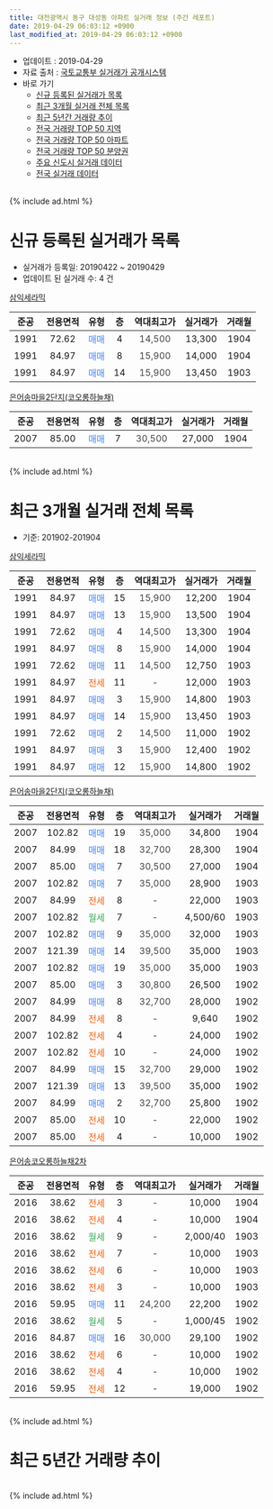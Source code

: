```yaml
---
title: 대전광역시 동구 대성동 아파트 실거래 정보 (주간 레포트)
date: 2019-04-29 06:03:12 +0900
last_modified_at: 2019-04-29 06:03:12 +0900
---
```


* 업데이트 : 2019-04-29
* 자료 출처 : [국토교통부 실거래가 공개시스템](http://rt.molit.go.kr)
* 바로 가기
    * [신규 등록된 실거래가 목록](#신규-등록된-실거래가-목록)
    * [최근 3개월 실거래 전체 목록](#최근-3개월-실거래-전체-목록)
    * [최근 5년간 거래량 추이](#최근-5년간-거래량-추이)
    * [전국 거래량 TOP 50 지역](https://inasie.github.io/apt-trade-info/최근-3개월-전국에서-가장-거래가-많이-발생한-지역)
    * [전국 거래량 TOP 50 아파트](https://inasie.github.io/apt-trade-info/최근-3개월-전국에서-가장-거래가-많이-발생한-아파트)
    * [전국 거래량 TOP 50 분양권](https://inasie.github.io/apt-trade-info/최근-3개월-전국에서-가장-거래가-많이-발생한-분양권)
    * [주요 신도시 실거래 데이터](https://inasie.github.io/apt-trade-info/주요-신도시)
    * [전국 실거래 데이터](https://inasie.github.io/apt-trade-info/전국)
<br>
{% include ad.html %}
<br>

# 신규 등록된 실거래가 목록
* 실거래가 등록일: 20190422 ~ 20190429
* 업데이트 된 실거래 수: 4 건


[삼익세라믹](https://search.naver.com/search.naver?query=%EB%8C%80%EC%A0%84%EA%B4%91%EC%97%AD%EC%8B%9C+%EB%8F%99%EA%B5%AC+%EB%8C%80%EC%84%B1%EB%8F%99+%EC%82%BC%EC%9D%B5%EC%84%B8%EB%9D%BC%EB%AF%B9)

|준공|전용면적|유형|층|역대최고가|실거래가|거래월|
|:---:|:---:|:---:|:---:|:---:|:---:|:---:|
|1991|72.62|<span style="color:#4285f3">매매</span>|4|<span style="color:#444444">14,500</span>|13,300|1904|
|1991|84.97|<span style="color:#4285f3">매매</span>|8|<span style="color:#444444">15,900</span>|14,000|1904|
|1991|84.97|<span style="color:#4285f3">매매</span>|14|<span style="color:#444444">15,900</span>|13,450|1903|

[은어송마을2단지(코오롱하늘채)](https://search.naver.com/search.naver?query=%EB%8C%80%EC%A0%84%EA%B4%91%EC%97%AD%EC%8B%9C+%EB%8F%99%EA%B5%AC+%EB%8C%80%EC%84%B1%EB%8F%99+%EC%9D%80%EC%96%B4%EC%86%A1%EB%A7%88%EC%9D%842%EB%8B%A8%EC%A7%80%28%EC%BD%94%EC%98%A4%EB%A1%B1%ED%95%98%EB%8A%98%EC%B1%84%29)

|준공|전용면적|유형|층|역대최고가|실거래가|거래월|
|:---:|:---:|:---:|:---:|:---:|:---:|:---:|
|2007|85.00|<span style="color:#4285f3">매매</span>|7|<span style="color:#444444">30,500</span>|27,000|1904|


<br>
{% include ad.html %}
<br>

# 최근 3개월 실거래 전체 목록
* 기준: 201902-201904


[삼익세라믹](https://search.naver.com/search.naver?query=%EB%8C%80%EC%A0%84%EA%B4%91%EC%97%AD%EC%8B%9C+%EB%8F%99%EA%B5%AC+%EB%8C%80%EC%84%B1%EB%8F%99+%EC%82%BC%EC%9D%B5%EC%84%B8%EB%9D%BC%EB%AF%B9)

|준공|전용면적|유형|층|역대최고가|실거래가|거래월|
|:---:|:---:|:---:|:---:|:---:|:---:|:---:|
|1991|84.97|<span style="color:#4285f3">매매</span>|15|<span style="color:#444444">15,900</span>|12,200|1904|
|1991|84.97|<span style="color:#4285f3">매매</span>|13|<span style="color:#444444">15,900</span>|13,500|1904|
|1991|72.62|<span style="color:#4285f3">매매</span>|4|<span style="color:#444444">14,500</span>|13,300|1904|
|1991|84.97|<span style="color:#4285f3">매매</span>|8|<span style="color:#444444">15,900</span>|14,000|1904|
|1991|72.62|<span style="color:#4285f3">매매</span>|11|<span style="color:#444444">14,500</span>|12,750|1903|
|1991|84.97|<span style="color:#ff5a00">전세</span>|11|<span style="color:#444444">-</span>|12,000|1903|
|1991|84.97|<span style="color:#4285f3">매매</span>|3|<span style="color:#444444">15,900</span>|14,800|1903|
|1991|84.97|<span style="color:#4285f3">매매</span>|14|<span style="color:#444444">15,900</span>|13,450|1903|
|1991|72.62|<span style="color:#4285f3">매매</span>|2|<span style="color:#444444">14,500</span>|11,000|1902|
|1991|84.97|<span style="color:#4285f3">매매</span>|3|<span style="color:#444444">15,900</span>|12,400|1902|
|1991|84.97|<span style="color:#4285f3">매매</span>|12|<span style="color:#444444">15,900</span>|14,800|1902|

[은어송마을2단지(코오롱하늘채)](https://search.naver.com/search.naver?query=%EB%8C%80%EC%A0%84%EA%B4%91%EC%97%AD%EC%8B%9C+%EB%8F%99%EA%B5%AC+%EB%8C%80%EC%84%B1%EB%8F%99+%EC%9D%80%EC%96%B4%EC%86%A1%EB%A7%88%EC%9D%842%EB%8B%A8%EC%A7%80%28%EC%BD%94%EC%98%A4%EB%A1%B1%ED%95%98%EB%8A%98%EC%B1%84%29)

|준공|전용면적|유형|층|역대최고가|실거래가|거래월|
|:---:|:---:|:---:|:---:|:---:|:---:|:---:|
|2007|102.82|<span style="color:#4285f3">매매</span>|19|<span style="color:#444444">35,000</span>|34,800|1904|
|2007|84.99|<span style="color:#4285f3">매매</span>|18|<span style="color:#444444">32,700</span>|28,300|1904|
|2007|85.00|<span style="color:#4285f3">매매</span>|7|<span style="color:#444444">30,500</span>|27,000|1904|
|2007|102.82|<span style="color:#4285f3">매매</span>|7|<span style="color:#444444">35,000</span>|28,900|1903|
|2007|84.99|<span style="color:#ff5a00">전세</span>|8|<span style="color:#444444">-</span>|22,000|1903|
|2007|102.82|<span style="color:#34a853">월세</span>|7|<span style="color:#444444">-</span>|4,500/60|1903|
|2007|102.82|<span style="color:#4285f3">매매</span>|9|<span style="color:#444444">35,000</span>|32,000|1903|
|2007|121.39|<span style="color:#4285f3">매매</span>|14|<span style="color:#444444">39,500</span>|35,000|1903|
|2007|102.82|<span style="color:#4285f3">매매</span>|19|<span style="color:#444444">35,000</span>|35,000|1903|
|2007|85.00|<span style="color:#4285f3">매매</span>|3|<span style="color:#444444">30,800</span>|26,500|1902|
|2007|84.99|<span style="color:#4285f3">매매</span>|8|<span style="color:#444444">32,700</span>|28,000|1902|
|2007|84.99|<span style="color:#ff5a00">전세</span>|8|<span style="color:#444444">-</span>|9,640|1902|
|2007|102.82|<span style="color:#ff5a00">전세</span>|4|<span style="color:#444444">-</span>|24,000|1902|
|2007|102.82|<span style="color:#ff5a00">전세</span>|10|<span style="color:#444444">-</span>|24,000|1902|
|2007|84.99|<span style="color:#4285f3">매매</span>|15|<span style="color:#444444">32,700</span>|29,000|1902|
|2007|121.39|<span style="color:#4285f3">매매</span>|13|<span style="color:#444444">39,500</span>|35,000|1902|
|2007|84.99|<span style="color:#4285f3">매매</span>|2|<span style="color:#444444">32,700</span>|25,800|1902|
|2007|85.00|<span style="color:#ff5a00">전세</span>|10|<span style="color:#444444">-</span>|22,000|1902|
|2007|85.00|<span style="color:#ff5a00">전세</span>|4|<span style="color:#444444">-</span>|10,000|1902|

[은어송코오롱하늘채2차](https://search.naver.com/search.naver?query=%EB%8C%80%EC%A0%84%EA%B4%91%EC%97%AD%EC%8B%9C+%EB%8F%99%EA%B5%AC+%EB%8C%80%EC%84%B1%EB%8F%99+%EC%9D%80%EC%96%B4%EC%86%A1%EC%BD%94%EC%98%A4%EB%A1%B1%ED%95%98%EB%8A%98%EC%B1%842%EC%B0%A8)

|준공|전용면적|유형|층|역대최고가|실거래가|거래월|
|:---:|:---:|:---:|:---:|:---:|:---:|:---:|
|2016|38.62|<span style="color:#ff5a00">전세</span>|3|<span style="color:#444444">-</span>|10,000|1904|
|2016|38.62|<span style="color:#ff5a00">전세</span>|4|<span style="color:#444444">-</span>|10,000|1904|
|2016|38.62|<span style="color:#34a853">월세</span>|9|<span style="color:#444444">-</span>|2,000/40|1903|
|2016|38.62|<span style="color:#ff5a00">전세</span>|7|<span style="color:#444444">-</span>|10,000|1903|
|2016|38.62|<span style="color:#ff5a00">전세</span>|6|<span style="color:#444444">-</span>|10,000|1903|
|2016|38.62|<span style="color:#ff5a00">전세</span>|3|<span style="color:#444444">-</span>|10,000|1903|
|2016|59.95|<span style="color:#4285f3">매매</span>|11|<span style="color:#444444">24,200</span>|22,200|1902|
|2016|38.62|<span style="color:#34a853">월세</span>|5|<span style="color:#444444">-</span>|1,000/45|1902|
|2016|84.87|<span style="color:#4285f3">매매</span>|16|<span style="color:#444444">30,000</span>|29,100|1902|
|2016|38.62|<span style="color:#ff5a00">전세</span>|6|<span style="color:#444444">-</span>|10,000|1902|
|2016|38.62|<span style="color:#ff5a00">전세</span>|4|<span style="color:#444444">-</span>|10,000|1902|
|2016|59.95|<span style="color:#ff5a00">전세</span>|12|<span style="color:#444444">-</span>|19,000|1902|


<br>
{% include ad.html %}
<br>

# 최근 5년간 거래량 추이


<div style="width:100%;">
    <canvas id="deal_progress" height="200"></canvas>
</div>

<script>
new Chart(document.getElementById("deal_progress"), {
    type: 'line',
    data: {
        labels: ['201404','201405','201406','201407','201408','201409','201410','201411','201412','201501','201502','201503','201504','201505','201506','201507','201508','201509','201510','201511','201512','201601','201602','201603','201604','201605','201606','201607','201608','201609','201610','201611','201612','201701','201702','201703','201704','201705','201706','201707','201708','201709','201710','201711','201712','201801','201802','201803','201804','201805','201806','201807','201808','201809','201810','201811','201812','201901','201902','201903','201904'],
        datasets: [{
            label: '매매',
            pointRadius: 1,
            data: [6, 5, 14, 14, 18, 14, 24, 15, 10, 16, 15, 17, 12, 11, 9, 10, 9, 11, 11, 12, 12, 12, 13, 13, 9, 8, 9, 9, 11, 13, 19, 20, 10, 5, 16, 13, 10, 11, 9, 13, 5, 11, 13, 6, 7, 6, 14, 12, 8, 7, 4, 4, 7, 10, 13, 8, 12, 5, 10, 7, 7],
            borderColor: "rgba(255, 201, 14, 1)",
            backgroundColor: "rgba(255, 201, 14, 0.5)",
            fill: false,
            lineTension: 0
        },{
            label: '전월세',
            pointRadius: 1,
            data: [4, 5, 4, 3, 3, 6, 4, 5, 6, 8, 8, 4, 6, 2, 9, 2, 4, 2, 5, 6, 2, 4, 10, 4, 3, 6, 5, 8, 15, 15, 28, 19, 18, 8, 14, 5, 6, 3, 1, 7, 7, 4, 3, 7, 3, 5, 7, 3, 3, 2, 3, 3, 2, 6, 10, 10, 4, 9, 9, 7, 2],
            borderColor: "rgba(0, 141, 185, 1)",
            backgroundColor: "rgba(0, 141, 185, 0.5)",
            fill: false,
            lineTension: 0
        }
        ]
    },
    options: {
        responsive: true,
        title: {
            display: false
        },
        tooltips: {
            mode: 'index',
            intersect: false
        },
        hover: {
            mode: 'nearest',
            intersect: true
        },
        scales: {
            xAxes: [{
                display: true,
                scaleLabel: {
                    display: true,
                    labelString: '년/월'
                }
            }],
            yAxes: [{
                display: true,
                ticks: {
                    suggestedMin: 0,
                },
                scaleLabel: {
                    display: true,
                    labelString: '실거래 수'
                }
            }]
        }
    }
});

</script>


<br>
{% include ad.html %}
<br>

